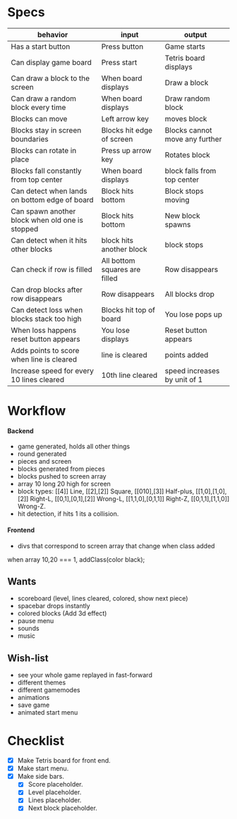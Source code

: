 # Specs

|behavior|input|output|
|----|----|----|
|Has a start button|Press button|Game starts|
|Can display game board|Press start|Tetris board displays|
|Can draw a block to the screen|When board displays|Draw a block|
|Can draw a random block every time| When board displays|Draw random block|
|Blocks can move|Left arrow key| moves block|
|Blocks stay in screen boundaries|Blocks hit edge of screen| Blocks cannot move any further|
|Blocks can rotate in place|Press up arrow key| Rotates block|
|Blocks fall constantly from top center|When board displays| block falls from top center|
|Can detect when lands on bottom edge of board| Block hits bottom| Block stops moving|
|Can spawn another block when old one is stopped| Block hits bottom| New block spawns|
|Can detect when it hits other blocks| block hits another block| block stops|
|Can check if row is filled|All bottom squares are filled|Row disappears
|Can drop blocks after row disappears|Row disappears|All blocks drop|
|Can detect loss when blocks stack too high|Blocks hit top of board|You lose pops up|
|When loss happens reset button appears|You lose displays|Reset button appears|
|Adds points to score when line is cleared| line is cleared| points added|
|Increase speed for every 10 lines cleared| 10th line cleared| speed increases by unit of 1|


# Workflow
#### Backend
* game generated, holds all other things
* round generated
* pieces and screen
* blocks generated from pieces
* blocks pushed to screen array
* array 10 long 20 high for screen
* block types:
[[4]] Line,
[[2],[2]] Square,
[[010],[3]] Half-plus,
[[1,0],[1,0],[2]] Right-L,
[[0,1],[0,1],[2]] Wrong-L,
[[1,1,0],[0,1,1]] Right-Z,
[[0,1,1],[1,1,0]] Wrong-Z.
* hit detection, if hits 1 its a collision.

#### Frontend
* divs that correspond to screen array that change when class added

when array 10,20 === 1, addClass(color black);


## Wants

* scoreboard (level, lines cleared, colored, show next piece)
* spacebar drops instantly
* colored blocks (Add 3d effect)
* pause menu
* sounds
* music

## Wish-list

* see your whole game replayed in fast-forward
* different themes
* different gamemodes
* animations
* save game
* animated start menu


# Checklist

* [X] Make Tetris board for front end.
* [x] Make start menu.
* [x] Make side bars.
  * [x] Score placeholder.
  * [x] Level placeholder.
  * [x] Lines placeholder.
  * [x] Next block placeholder.
